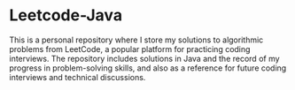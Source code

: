# Leetcode-Java

This is a personal repository where I store my solutions to algorithmic problems from LeetCode, a popular platform for practicing coding interviews. The repository includes solutions in Java and the record of my progress in problem-solving skills, and also as a reference for future coding interviews and technical discussions.
